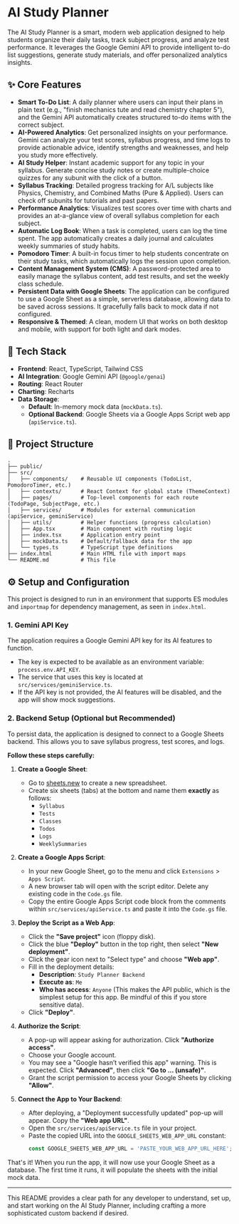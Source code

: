 # AI Study Planner

The AI Study Planner is a smart, modern web application designed to help students organize their daily tasks, track subject progress, and analyze test performance. It leverages the Google Gemini API to provide intelligent to-do list suggestions, generate study materials, and offer personalized analytics insights.

## ✨ Core Features

*   **Smart To-Do List**: A daily planner where users can input their plans in plain text (e.g., "finish mechanics tute and read chemistry chapter 5"), and the Gemini API automatically creates structured to-do items with the correct subject.
*   **AI-Powered Analytics**: Get personalized insights on your performance. Gemini can analyze your test scores, syllabus progress, and time logs to provide actionable advice, identify strengths and weaknesses, and help you study more effectively.
*   **AI Study Helper**: Instant academic support for any topic in your syllabus. Generate concise study notes or create multiple-choice quizzes for any subunit with the click of a button.
*   **Syllabus Tracking**: Detailed progress tracking for A/L subjects like Physics, Chemistry, and Combined Maths (Pure & Applied). Users can check off subunits for tutorials and past papers.
*   **Performance Analytics**: Visualizes test scores over time with charts and provides an at-a-glance view of overall syllabus completion for each subject.
*   **Automatic Log Book**: When a task is completed, users can log the time spent. The app automatically creates a daily journal and calculates weekly summaries of study habits.
*   **Pomodoro Timer**: A built-in focus timer to help students concentrate on their study tasks, which automatically logs the session upon completion.
*   **Content Management System (CMS)**: A password-protected area to easily manage the syllabus content, add test results, and set the weekly class schedule.
*   **Persistent Data with Google Sheets**: The application can be configured to use a Google Sheet as a simple, serverless database, allowing data to be saved across sessions. It gracefully falls back to mock data if not configured.
*   **Responsive & Themed**: A clean, modern UI that works on both desktop and mobile, with support for both light and dark modes.

## 🚀 Tech Stack

*   **Frontend**: React, TypeScript, Tailwind CSS
*   **AI Integration**: Google Gemini API (`@google/genai`)
*   **Routing**: React Router
*   **Charting**: Recharts
*   **Data Storage**:
    *   **Default**: In-memory mock data (`mockData.ts`).
    *   **Optional Backend**: Google Sheets via a Google Apps Script web app (`apiService.ts`).

## 📁 Project Structure

```
.
├── public/
├── src/
│   ├── components/    # Reusable UI components (TodoList, PomodoroTimer, etc.)
│   ├── contexts/      # React Context for global state (ThemeContext)
│   ├── pages/         # Top-level components for each route (TodoPage, SubjectPage, etc.)
│   ├── services/      # Modules for external communication (apiService, geminiService)
│   ├── utils/         # Helper functions (progress calculation)
│   ├── App.tsx        # Main component with routing logic
│   ├── index.tsx      # Application entry point
│   ├── mockData.ts    # Default/fallback data for the app
│   └── types.ts       # TypeScript type definitions
├── index.html         # Main HTML file with import maps
└── README.md          # This file
```

## ⚙️ Setup and Configuration

This project is designed to run in an environment that supports ES modules and `importmap` for dependency management, as seen in `index.html`.

### 1. Gemini API Key

The application requires a Google Gemini API key for its AI features to function.

-   The key is expected to be available as an environment variable: `process.env.API_KEY`.
-   The service that uses this key is located at `src/services/geminiService.ts`.
-   If the API key is not provided, the AI features will be disabled, and the app will show mock suggestions.

### 2. Backend Setup (Optional but Recommended)

To persist data, the application is designed to connect to a Google Sheets backend. This allows you to save syllabus progress, test scores, and logs.

**Follow these steps carefully:**

1.  **Create a Google Sheet**:
    *   Go to [sheets.new](https://sheets.new) to create a new spreadsheet.
    *   Create six sheets (tabs) at the bottom and name them **exactly** as follows:
        *   `Syllabus`
        *   `Tests`
        *   `Classes`
        *   `Todos`
        *   `Logs`
        *   `WeeklySummaries`

2.  **Create a Google Apps Script**:
    *   In your new Google Sheet, go to the menu and click `Extensions` > `Apps Script`.
    *   A new browser tab will open with the script editor. Delete any existing code in the `Code.gs` file.
    *   Copy the entire Google Apps Script code block from the comments within `src/services/apiService.ts` and paste it into the `Code.gs` file.

3.  **Deploy the Script as a Web App**:
    *   Click the **"Save project"** icon (floppy disk).
    *   Click the blue **"Deploy"** button in the top right, then select **"New deployment"**.
    *   Click the gear icon next to "Select type" and choose **"Web app"**.
    *   Fill in the deployment details:
        *   **Description**: `Study Planner Backend`
        *   **Execute as**: `Me`
        *   **Who has access**: `Anyone` (This makes the API public, which is the simplest setup for this app. Be mindful of this if you store sensitive data).
    *   Click **"Deploy"**.

4.  **Authorize the Script**:
    *   A pop-up will appear asking for authorization. Click **"Authorize access"**.
    *   Choose your Google account.
    *   You may see a "Google hasn’t verified this app" warning. This is expected. Click **"Advanced"**, then click **"Go to ... (unsafe)"**.
    *   Grant the script permission to access your Google Sheets by clicking **"Allow"**.

5.  **Connect the App to Your Backend**:
    *   After deploying, a "Deployment successfully updated" pop-up will appear. Copy the **"Web app URL"**.
    *   Open the `src/services/apiService.ts` file in your project.
    *   Paste the copied URL into the `GOOGLE_SHEETS_WEB_APP_URL` constant:
        ```typescript
        const GOOGLE_SHEETS_WEB_APP_URL = 'PASTE_YOUR_WEB_APP_URL_HERE';
        ```

That's it! When you run the app, it will now use your Google Sheet as a database. The first time it runs, it will populate the sheets with the initial mock data.

---

This README provides a clear path for any developer to understand, set up, and start working on the AI Study Planner, including crafting a more sophisticated custom backend if desired.
